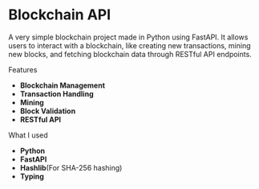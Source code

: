 # Blockchain API

A very simple blockchain project made in Python using FastAPI. It allows users to interact with a blockchain, like creating new transactions, mining new blocks, and fetching blockchain data through RESTful API endpoints.

Features

- **Blockchain Management**
- **Transaction Handling**
- **Mining**
- **Block Validation**
- **RESTful API**

What I used

- **Python**
- **FastAPI**
- **Hashlib**(For SHA-256 hashing) 
- **Typing**



